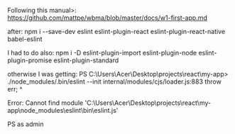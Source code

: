 Following this manual>:
https://github.com/mattpe/wbma/blob/master/docs/w1-first-app.md

after:
npm i --save-dev eslint eslint-plugin-react eslint-plugin-react-native babel-eslint

I had to do also:
npm i -D eslint-plugin-import eslint-plugin-node eslint-plugin-promise eslint-plugin-standard

otherwise I was getting: 
PS C:\Users\Acer\Desktop\projects\react\my-app> ./node_modules/.bin/eslint --init
internal/modules/cjs/loader.js:883
  throw err;
  ^

Error: Cannot find module 'C:\Users\Acer\Desktop\projects\react\my-app\node_modules\eslint\bin\eslint.js'

PS as admin